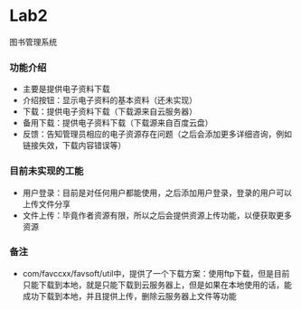 # Lab2
图书管理系统

### 功能介绍
- 主要是提供电子资料下载
- 介绍按钮：显示电子资料的基本资料（还未实现）
- 下载：提供电子资料下载（下载源来自云服务器）
- 备用下载：提供电子资料下载（下载源来自百度云盘）
- 反馈：告知管理员相应的电子资源存在问题（之后会添加更多详细咨询，例如链接失效，下载内容错误等）

### 目前未实现的工能
- 用户登录：目前是对任何用户都能使用，之后添加用户登录，登录的用户可以上传文件分享
- 文件上传：毕竟作者资源有限，所以之后会提供资源上传功能，以便获取更多资源

### 备注
- com/favccxx/favsoft/util中，提供了一个下载方案：使用ftp下载，但是目前只能下载到本地，就是只能下载到云服务器上，但是如果在本地使用的话，能成功下载到本地，并且提供上传，删除云服务器上文件等功能